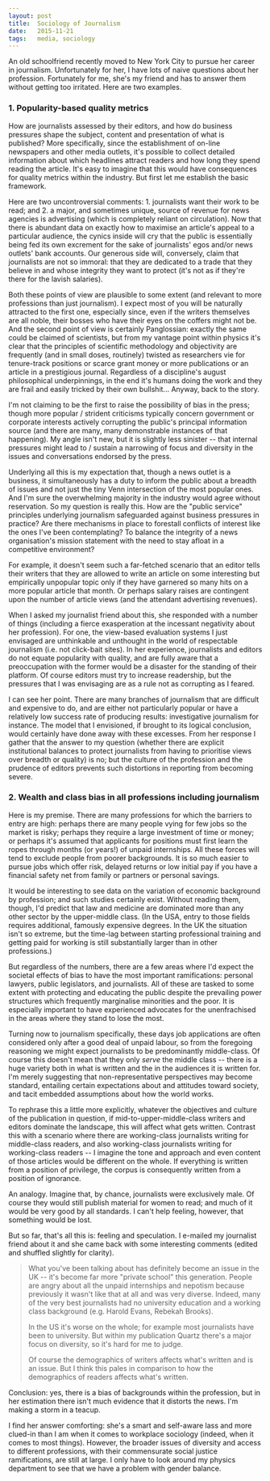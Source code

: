 ```yaml
---
layout:	post
title:	Sociology of Journalism
date:	2015-11-21
tags:	media, sociology
---
```


An old schoolfriend recently moved to New York City to pursue her career in journalism. Unfortunately for her, I have lots of naive questions about her profession. Fortunately for me, she's my friend and has to answer them without getting too irritated. Here are two examples.


### 1. Popularity-based quality metrics

How are journalists assessed by their editors, and how do business pressures shape the subject, content and presentation of what is published?
More specifically, since the establishment of on-line newspapers and other media outlets, it's possible to collect detailed information about which headlines attract readers and how long they spend reading the article. It's easy to imagine that this would have consequences for quality metrics within the industry. But first let me establish the basic framework.

Here are two uncontroversial comments: 1. journalists want their work to be read; and 2. a major, and sometimes unique, source of revenue for news agencies is advertising (which is completely reliant on circulation). Now that there is abundant data on exactly how to maximise an article's appeal to a particular audience, the cynics inside will cry that the public is essentially being fed its own excrement for the sake of journalists' egos and/or news outlets' bank accounts. Our generous side will, conversely, claim that journalists are not so immoral: that they are dedicated to a trade that they believe in and whose integrity they want to protect (it's not as if they're there for the lavish salaries).

Both these points of view are plausible to some extent (and relevant to more professions than just journalism). I expect most of you will be naturally attracted to the first one, especially since, even if the writers themselves are all noble, their bosses who have their eyes on the coffers might not be. And the second point of view is certainly Panglossian: exactly the same could be claimed of scientists, but from my vantage point within physics it's clear that the principles of scientific methodology and objectivity are frequently (and in small doses, routinely) twisted as researchers vie for tenure-track positions or scarce grant money or more publications or an article in a prestigious journal. Regardless of a discipline's august philosophical underpinnings, in the end it's humans doing the work and they are frail and easily tricked by their own bullshit... Anyway, back to the story.

I'm not claiming to be the first to raise the possibility of bias in the press; though more popular / strident criticisms typically concern government or corporate interests actively corrupting the public's principal information source (and there are many, many demonstrable instances of that happening). My angle isn't new, but it is slightly less sinister -- that internal pressures might lead to / sustain a narrowing of focus and diversity in the issues and conversations endorsed by the press.

Underlying all this is my expectation that, though a news outlet is a business, it simultaneously has a duty to inform the public about a breadth of issues and not just the tiny Venn intersection of the most popular ones. And I'm sure the overwhelming majority in the industry would agree without reservation. So my question is really this. How are the "public service" principles underlying journalism safeguarded against business pressures in practice? Are there mechanisms in place to forestall conflicts of interest like the ones I've been contemplating? To balance the integrity of a news organisation's mission statement with the need to stay afloat in a competitive environment?

For example, it doesn't seem such a far-fetched scenario that an editor tells their writers that they are allowed to write an article on some interesting but empirically unpopular topic only if they have garnered so many hits on a more popular article that month. Or perhaps salary raises are contingent upon the number of article views (and the attendant advertising revenues).

When I asked my journalist friend about this, she responded with a number of things (including a fierce exasperation at the incessant negativity about her profession). For one, the view-based evaluation systems I just envisaged are unthinkable and unthought in the world of respectable journalism (i.e. not click-bait sites). In her experience, journalists and editors do not equate popularity with quality, and are fully aware that a preoccupation with the former would be a disaster for the standing of their platform. Of course editors must try to increase readership, but the pressures that I was envisaging are as a rule not as corrupting as I feared.

I can see her point. There are many branches of journalism that are difficult and expensive to do, and are either not particularly popular or have a relatively low success rate of producing results: investigative journalism for instance. The model that I envisioned, if brought to its logical conclusion, would certainly have done away with these excesses. From her response I gather that the answer to my question (whether there are explicit institutional balances to protect journalists from having to prioritise views over breadth or quality) is no; but the culture of the profession and the prudence of editors prevents such distortions in reporting from becoming severe.


### 2. Wealth and class bias in all professions including journalism

Here is my premise. There are many professions for which the barriers to entry are high: perhaps there are many people vying for few jobs so the market is risky; perhaps they require a large investment of time or money; or perhaps it's assumed that applicants for positions must first learn the ropes through months (or years!) of unpaid internships. All these forces will tend to exclude people from poorer backgrounds. It is so much easier to pursue jobs which offer risk, delayed returns or low initial pay if you have a financial safety net from family or partners or personal savings.

It would be interesting to see data on the variation of economic background by profession; and such studies certainly exist. Without reading them, though, I'd predict that law and medicine are dominated more than any other sector by the upper-middle class. (In the USA, entry to those fields requires additional, famously expensive degrees. In the UK the situation isn't so extreme, but the time-lag between starting professional training and getting paid for working is still substantially larger than in other professions.)

But regardless of the numbers, there are a few areas where I'd expect the societal effects of bias to have the most important ramifications: personal lawyers, public legislators, and journalists. All of these are tasked to some extent with protecting and educating the public despite the prevailing power structures which frequently marginalise minorities and the poor. It is especially important to have experienced advocates for the unenfrachised in the areas where they stand to lose the most.

Turning now to journalism specifically, these days job applications are often considered only after a good deal of unpaid labour, so from the foregoing reasoning we might expect journalists to be predominantly middle-class. Of course this doesn't mean that they only *serve* the middle class -- there is a huge variety both in what is written and the in the audiences it is written for. I'm merely suggesting that non-representative perspectives may become standard, entailing certain expectations about and attitudes toward society, and tacit embedded assumptions about how the world works.

To rephrase this a little more explicitly, whatever the objectives and culture of the publication in question, if mid-to-upper-middle-class writers and editors dominate the landscape, this will affect what gets written. Contrast this with a scenario where there are working-class journalists writing for middle-class readers, and also working-class journalists writing for working-class readers -- I imagine the tone and approach and even content of those articles would be different on the whole. If everything is written from a position of privilege, the
corpus is consequently written from a position of ignorance.

An analogy. Imagine that, by chance, journalists were exclusively male. Of course they would still publish material for women to read; and much of it would be very good by all standards. I can't help feeling, however, that something would be lost.

But so far, that's all this is: feeling and speculation. I e-mailed my journalist friend about it and she came back with some interesting comments (edited and shuffled slightly for clarity).

> What you've been talking about has definitely become an issue in the UK -- it's become far more "private school" this generation. People are angry about all the unpaid internships and nepotism because previously it wasn't like that at all and was very diverse. Indeed, many of the very best journalists had no university education and a working class background (e.g. Harold Evans, Rebekah Brooks).
> 
> In the US it's worse on the whole; for example most journalists have been to university. But within my publication Quartz there's a major focus on diversity, so it's hard for me to judge.
>
> Of course the demographics of writers affects what's written and is an issue. But I think this pales in comparison to how the demographics of
readers affects what's written.

Conclusion: yes, there is a bias of backgrounds within the profession, but in her estimation there isn't much evidence that it distorts the news. I'm making a storm in a teacup.

I find her answer comforting: she's a smart and self-aware lass and more clued-in than I am when it comes to workplace sociology (indeed, when it comes to most things). However, the broader issues of diversity and access to different professions, with their commensurate social justice ramifications, are still at large. I only have to look around my physics department to see that we have a problem with gender balance.